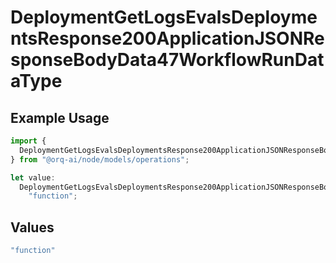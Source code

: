 # DeploymentGetLogsEvalsDeploymentsResponse200ApplicationJSONResponseBodyData47WorkflowRunDataType

## Example Usage

```typescript
import {
  DeploymentGetLogsEvalsDeploymentsResponse200ApplicationJSONResponseBodyData47WorkflowRunDataType,
} from "@orq-ai/node/models/operations";

let value:
  DeploymentGetLogsEvalsDeploymentsResponse200ApplicationJSONResponseBodyData47WorkflowRunDataType =
    "function";
```

## Values

```typescript
"function"
```